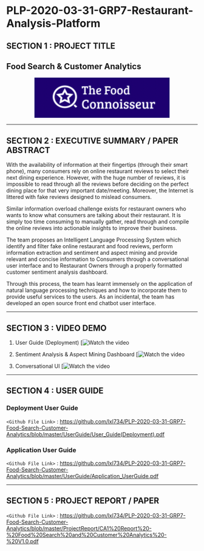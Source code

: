 # PLP-2020-03-31-GRP7-Restaurant-Analysis-Platform
## SECTION 1 : PROJECT TITLE
## Food Search & Customer Analytics

<div align=center>
<img src="Miscellaneous/system-logo.png"
     style="" />
</div>


---
## SECTION 2 : EXECUTIVE SUMMARY / PAPER ABSTRACT

With the availability of information at their fingertips (through their smart phone), many consumers rely on online restaurant reviews to select their next dining experience. However, with the huge number of reviews, it is impossible to read through all the reviews before deciding on the perfect dining place for that very important date/meeting. Moreover, the Internet is littered with fake reviews designed to mislead consumers.
 
Similar information overload challenge exists for restaurant owners who wants to know what consumers are talking about their restaurant. It is simply too time consuming to manually gather, read through and compile the online reviews into actionable insights to improve their business.
 
The team proposes an Intelligent Language Processing System which identify and filter fake online restaurant and food reviews, perform information extraction and sentiment and aspect mining and provide relevant and concise information to Consumers through a conversational user interface and to Restaurant Owners through a properly formatted customer sentiment analysis dashboard.
 
Through this process, the team has learnt immensely on the application of natural language processing techniques and how to incorporate them to provide useful services to the users. As an incidental, the team has developed an open source front end chatbot user interface.

---
## SECTION 3 : VIDEO DEMO

1. User Guide (Deployment)
[![Watch the video](https://youtu.be/L8yu1DpmRKQ)

2. Sentiment Analysis & Aspect Mining Dashboard
[![Watch the video](https://youtu.be/ze8PtoATnwk)

3. Conversational UI
[![Watch the video](https://youtu.be/DZ0x08KroUs)




---
## SECTION 4 : USER GUIDE
### Deployment User Guide

`<Github File Link>` : https://github.com/lxl734/PLP-2020-03-31-GRP7-Food-Search-Customer-Analytics/blob/master/UserGuide/User_Guide(Deployment).pdf

### Application User Guide

`<Github File Link>` : https://github.com/lxl734/PLP-2020-03-31-GRP7-Food-Search-Customer-Analytics/blob/master/UserGuide/Application_UserGuide.pdf

---
## SECTION 5 : PROJECT REPORT / PAPER

`<Github File Link>` : https://github.com/lxl734/PLP-2020-03-31-GRP7-Food-Search-Customer-Analytics/blob/master/ProjectReport/CA1%20Report%20-%20Food%20Search%20and%20Customer%20Analytics%20-%20V1.0.pdf
